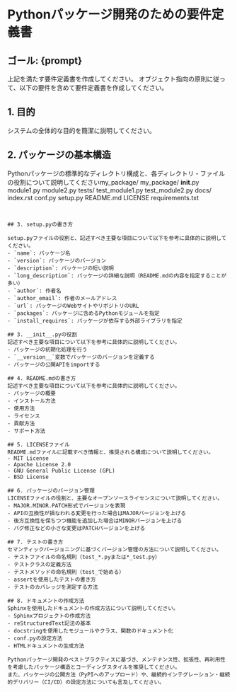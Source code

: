 # Pythonパッケージ開発のための要件定義書
## ゴール: {prompt}
上記を満たす要件定義書を作成してください。
オブジェクト指向の原則に従って、以下の要件を含めて要件定義書を作成してください。

## 1. 目的
システムの全体的な目的を簡潔に説明してください。

## 2. パッケージの基本構造
Pythonパッケージの標準的なディレクトリ構成と、各ディレクトリ・ファイルの役割について説明してくださいmy_package/
    my_package/
        __init__.py
        module1.py
        module2.py
    tests/
        test_module1.py
        test_module2.py
    docs/
        index.rst
        conf.py
    setup.py
    README.md
    LICENSE
    requirements.txt
```


## 3. setup.pyの書き方

setup.pyファイルの役割と、記述すべき主要な項目について以下を参考に具体的に説明してください。
- `name`: パッケージ名
- `version`: パッケージのバージョン
- `description`: パッケージの短い説明
- `long_description`: パッケージの詳細な説明（README.mdの内容を指定することが多い）
- `author`: 作者名
- `author_email`: 作者のメールアドレス
- `url`: パッケージのWebサイトやリポジトリのURL
- `packages`: パッケージに含めるPythonモジュールを指定
- `install_requires`: パッケージが依存する外部ライブラリを指定

## 3. __init__.pyの役割
記述すべき主要な項目について以下を参考に具体的に説明してください。
- パッケージの初期化処理を行う
- `__version__`変数でパッケージのバージョンを定義する
- パッケージの公開APIをimportする

## 4. README.mdの書き方
記述すべき主要な項目について以下を参考に具体的に説明してください。
- パッケージの概要
- インストール方法
- 使用方法
- ライセンス
- 貢献方法
- サポート方法

## 5. LICENSEファイル
README.mdファイルに記載すべき情報と、推奨される構成について説明してください。
- MIT License
- Apache License 2.0
- GNU General Public License (GPL)
- BSD License

## 6. パッケージのバージョン管理
LICENSEファイルの役割と、主要なオープンソースライセンスについて説明してください。
- MAJOR.MINOR.PATCH形式でバージョンを表現
- APIの互換性が損なわれる変更を行った場合はMAJORバージョンを上げる
- 後方互換性を保ちつつ機能を追加した場合はMINORバージョンを上げる
- バグ修正などの小さな変更はPATCHバージョンを上げる

## 7. テストの書き方
セマンティックバージョニングに基づくバージョン管理の方法について説明してください。
- テストファイルの命名規則（test_*.pyまたは*_test.py）
- テストクラスの定義方法
- テストメソッドの命名規則（test_で始める）
- assertを使用したテストの書き方
- テストのカバレッジを測定する方法

## 8. ドキュメントの作成方法
Sphinxを使用したドキュメントの作成方法について説明してください。
- Sphinxプロジェクトの作成方法
- reStructuredText記法の基本
- docstringを使用したモジュールやクラス、関数のドキュメント化
- conf.pyの設定方法
- HTMLドキュメントの生成方法

Pythonパッケージ開発のベストプラクティスに基づき、メンテナンス性、拡張性、再利用性を考慮したパッケージ構造とコーディングスタイルを推奨してください。
また、パッケージの公開方法（PyPIへのアップロード）や、継続的インテグレーション・継続的デリバリー（CI/CD）の設定方法についても言及してください。
